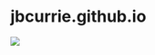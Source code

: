 # jbcurrie.github.io

![](http://www.reactiongifs.us/wp-content/uploads/2013/10/nuh_uh_conan_obrien.gif)